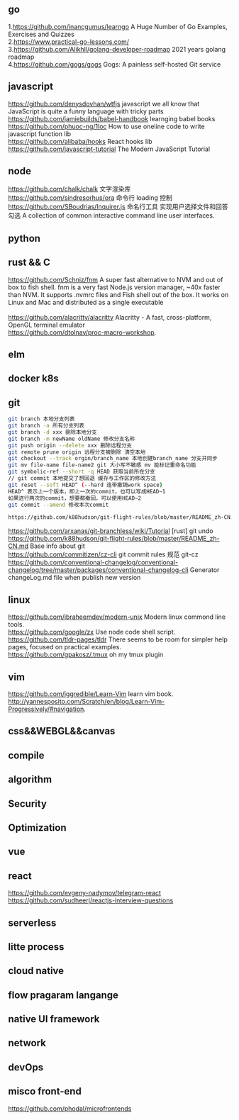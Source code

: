 ## go

1.https://github.com/inancgumus/learngo A Huge Number of Go Examples, Exercises and Quizzes </br> 
2.https://www.practical-go-lessons.com/ </br> 
3.https://github.com/Alikhll/golang-developer-roadmap 2021 years golang roadmap <br>
4.https://github.com/gogs/gogs Gogs: A painless self-hosted Git service </br>

## javascript

https://github.com/denysdovhan/wtfjs javascript we all know that JavaScript is quite a funny language with tricky parts <br>
https://github.com/jamiebuilds/babel-handbook learnging babel books<br>
https://github.com/phuoc-ng/1loc How to use oneline code to write javascript function lib<br>
https://github.com/alibaba/hooks React hooks lib <br>
https://github.com/javascript-tutorial The Modern JavaScript Tutorial <br>

## node

https://github.com/chalk/chalk 文字渲染库 <br>
https://github.com/sindresorhus/ora 命令行 loading 控制 <br>
https://github.com/SBoudrias/Inquirer.js 命名行工具 实现用户选择文件和回答勾选 A collection of common interactive command line user interfaces.<br>

## python

## rust && C

https://github.com/Schniz/fnm A super fast alternative to NVM and out of box to fish shell. fnm is a very fast Node.js version manager, ~40x faster than NVM. It supports .nvmrc files and Fish shell out of the box. It works on Linux and Mac and distributed as a single executable <br>  
https://github.com/alacritty/alacritty Alacritty - A fast, cross-platform, OpenGL terminal emulator <br>
https://github.com/dtolnay/proc-macro-workshop. 
## elm

## docker k8s

## git

```bash
git branch 本地分支列表
git branch -a 所有分支列表
git branch -d xxx 删除本地分支
git branch -m newName oldName 修改分支名称
git push origin --delete xxx 删除远程分支
git remote prune origin 远程分支被删除 清空本地
git checkout --track orgin/branch_name 本地创建branch_name 分支并同步
git mv file-name file-name2 git 大小写不敏感 mv 能标记重命名功能
git symbolic-ref --short -q HEAD 获取当前所在分支
// git commit 本地提交了想回退 缓存与工作区的修改方法
git reset --soft HEAD^ (--hard 连带撤销work space)
HEAD^ 表示上一个版本，即上一次的commit，也可以写成HEAD~1
如果进行两次的commit，想要都撤回，可以使用HEAD~2
git commit --amend 修改本次commit

https://github.com/k88hudson/git-flight-rules/blob/master/README_zh-CN.md
```

https://github.com/arxanas/git-branchless/wiki/Tutorial [rust] git undo <br>
https://github.com/k88hudson/git-flight-rules/blob/master/README_zh-CN.md Base info about git <br>
https://github.com/commitizen/cz-cli git commit rules 规范 git-cz <br>
https://github.com/conventional-changelog/conventional-changelog/tree/master/packages/conventional-changelog-cli Generator changeLog.md file when publish new version <br>

## linux

https://github.com/ibraheemdev/modern-unix Modern linux commond line tools. <br>
https://github.com/google/zx Use node code shell script. <br>
https://github.com/tldr-pages/tldr There seems to be room for simpler help pages, focused on practical examples. <br>
https://github.com/gpakosz/.tmux oh my tmux plugin <br>

## vim

https://github.com/iggredible/Learn-Vim learn vim book. 
http://yannesposito.com/Scratch/en/blog/Learn-Vim-Progressively/#navigation. 

## css&&WEBGL&&canvas

## compile

## algorithm

## Security

## Optimization

## vue

## react

https://github.com/evgeny-nadymov/telegram-react <br>
https://github.com/sudheerj/reactjs-interview-questions <br>

## serverless

## litte process

## cloud native

## flow pragaram langange

## native UI framework

## network

## devOps

## misco front-end

https://github.com/phodal/microfrontends
